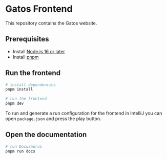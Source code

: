 # Gatos Frontend

This repository contains the Gatos website.

## Prerequisites

- Install [Node.js 16 or later](https://nodejs.org/en/)
- Install [pnpm](https://pnpm.io/installation)

## Run the frontend

```bash
# install dependencies
pnpm install

# run the frontend
pnpm dev
```

To run and generate a run configuration for the frontend in IntelliJ you can open `package.json` and press the play button.

## Open the documentation

```bash
# run Docusaurus
pnpm run docs
```
